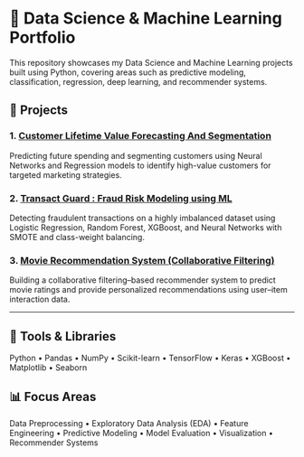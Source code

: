 # 🧠 Data Science & Machine Learning Portfolio

This repository showcases my Data Science and Machine Learning projects built using Python, covering areas such as predictive modeling, classification, regression, deep learning, and recommender systems.

## 🧩 Projects

### 1. [Customer Lifetime Value Forecasting And Segmentation](1-clv-forecasting-segmentation.ipynb/)
Predicting future spending and segmenting customers using Neural Networks and Regression models to identify high-value customers for targeted marketing strategies.

### 2. [Transact Guard : Fraud Risk Modeling using ML](2.%20transact-guard-fraud-risk-modeling%20using%20ml.ipynb/)
Detecting fraudulent transactions on a highly imbalanced dataset using Logistic Regression, Random Forest, XGBoost, and Neural Networks with SMOTE and class-weight balancing.

### 3. [Movie Recommendation System (Collaborative Filtering)](3.%20movie-recommendation-system-collaborative-filtering.ipynb/)
Building a collaborative filtering–based recommender system to predict movie ratings and provide personalized recommendations using user–item interaction data.

---

## 🧰 Tools & Libraries
Python • Pandas • NumPy • Scikit-learn • TensorFlow • Keras • XGBoost • Matplotlib • Seaborn

## 📊 Focus Areas
Data Preprocessing • Exploratory Data Analysis (EDA) • Feature Engineering • Predictive Modeling • Model Evaluation • Visualization • Recommender Systems
